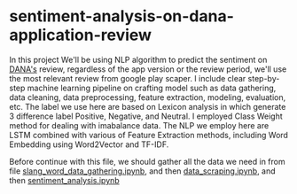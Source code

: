 # sentiment-analysis-on-dana-application-review

In this project We'll be using NLP algorithm to predict the sentiment on [DANA's](https://play.google.com/store/apps/details?id=id.dana) review, regardless of the app version or the review period,  we'll use the most relevant review from google play scaper.
I include clear step-by-step machine learning pipeline on crafting model such as data gathering, data cleaning, data preprocessing, feature extraction, modeling, evaluation, etc.
The label we use here are based on Lexicon analysis in which generate 3 difference label Positive, Negative, and Neutral. I employed Class Weight method for dealing with imabalance data.
The NLP we employ here are LSTM combined with various of Feature Extraction methods, including Word Embedding using Word2Vector and TF-IDF.

Before continue with this file, we should gather all the data we need in from file [slang_word_data_gathering.ipynb](slang_word_data_gathering.ipynb), and then [data_scraping.ipynb](data_scraping.ipynb), and then [sentiment_analysis.ipynb](sentiment_analysis.ipynb)